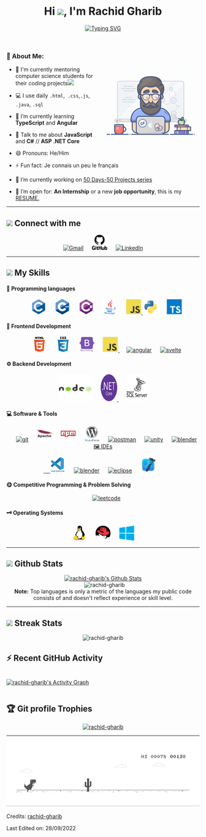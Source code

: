 <h1 align="center">Hi <img src="https://raw.githubusercontent.com/iampavangandhi/iampavangandhi/master/gifs/Hi.gif" width="30px">, I'm Rachid Gharib</h1>

<p align="center">
     <a href="https://git.io/typing-svg"><img src="https://readme-typing-svg.herokuapp.com?font=Zen+Old+Mincho&duration=6005&pause=1000&color=38C2FF&center=true&vCenter=true&width=635&lines=A+passionate+software+developer+%F0%9F%A4%93;I+enjoy+creating+intuitive+and+user+friendly+applications+and+webpages." alt="Typing SVG" /></a>

</p>

<br>

### 👀 About Me:

<img align="right" style="width:16rem; height:auto" src="https://raw.githubusercontent.com/Elanza-48/Elanza-48/41a4790484e268102dfdab2b7c59d440d3ffafab/resources/img/geek.gif"/>

- 🏦 I'm currently mentoring computer science students for their coding projects<img src="https://media.giphy.com/media/WUlplcMpOCEmTGBtBW/giphy.gif" width="30">
- 💻  I use daily ```.html```,``` .css```,```.js```,``` .java```, ```.sql```
- 🌱 I’m currently learning **TypeScript** and **Angular**
- 💬 Talk to me about **JavaScript** and **C#** // **ASP .NET Core**
- 😄 Pronouns: He/Him
- ⚡ Fun fact: Je connais un peu le français

- 🔭 I’m currently working on [50 Days-50 Projects series](https://github.com/Rachid-Gharib/50_projects_)
- 🤔 I’m open for: <b>An Internship</b> or a new <b>job opportunity</b>, this is my <a href="https://drive.google.com/file/d/1kaYgTmbH8gDFiDAJzGf6gRjgxYlk4-G1/view?usp=sharing" target="_blank"> RESUME.</a>
</pre>

---

## <img style="margin: 0px; padding: 0px; width: 56px" src='https://raw.githubusercontent.com/ShahriarShafin/ShahriarShafin/main/Assets/handshake.gif'> Connect with me
<p align="center">
	<a href="mailto:rachid.gharib.el@gmail.com" target="blank"><img img src="https://upload.wikimedia.org/wikipedia/commons/7/7e/Gmail_icon_(2020).svg" alt="Gmail" width="40" height="40"/></a>
     &emsp;
	<a href="https://github.com/rachid-gharib" target="blank"><img src="https://raw.githubusercontent.com/devicons/devicon/master/icons/github/github-original-wordmark.svg" alt="GitHub" width="40" height="40"/></a>
     &emsp;
	<a href="https://www.linkedin.com/in/rachid-gharib" target="blank"><img src="https://upload.wikimedia.org/wikipedia/commons/0/01/LinkedIn_Logo.svg" alt="LinkedIn" width="80" height="40"/></a>
</p>

---
## <img src = "https://media2.giphy.com/media/QssGEmpkyEOhBCb7e1/giphy.gif?cid=ecf05e47a0n3gi1bfqntqmob8g9aid1oyj2wr3ds3mg700bl&rid=giphy.gif" width = 32px> My Skills



#### 🧬 Programming languages

<p align="center">
     &emsp;
     <a href="https://www.cprogramming.com/" target="_blank" rel="noreferrer"> <img src="https://raw.githubusercontent.com/devicons/devicon/master/icons/c/c-original.svg" alt="c" width="40" height="40"/></a>
     &emsp;
     <a href="https://www.w3schools.com/cpp/" target="_blank" rel="noreferrer"> <img src="https://raw.githubusercontent.com/devicons/devicon/master/icons/cplusplus/cplusplus-original.svg" alt="cplusplus" width="40" height="40"/></a>
     &emsp;
     <a href="https://www.w3schools.com/cs/" target="_blank" rel="noreferrer"> <img src="https://raw.githubusercontent.com/devicons/devicon/master/icons/csharp/csharp-original.svg" alt="csharp" width="40" height="40"/></a>
     &emsp;
     <a href="https://www.java.com" target="_blank" rel="noreferrer"> <img src="https://raw.githubusercontent.com/devicons/devicon/master/icons/java/java-original.svg" alt="java" width="40" height="40"/></a>
     &emsp;
     <a href="https://developer.mozilla.org/en-US/docs/Web/JavaScript" target="_blank" rel="noreferrer"> <img src="https://raw.githubusercontent.com/devicons/devicon/master/icons/javascript/javascript-original.svg" alt="javascript" width="40" height="40"/> </a>
     <a href="https://www.python.org" target="_blank" rel="noreferrer"> <img src="https://raw.githubusercontent.com/devicons/devicon/master/icons/python/python-original.svg" alt="python" width="40" height="40"/></a>
     &emsp;
     <a href="https://www.typescriptlang.org/" target="_blank" rel="noreferrer"> <img src="https://raw.githubusercontent.com/devicons/devicon/master/icons/typescript/typescript-original.svg" alt="typescript" width="40" height="40"/> </a>
</p>

#### 🚪 Frontend Development

<p align="center">
     &emsp;
     <a href="https://www.w3.org/html/" target="_blank" rel="noreferrer"> <img src="https://raw.githubusercontent.com/devicons/devicon/master/icons/html5/html5-original-wordmark.svg" alt="html5" width="40" height="40"/></a>
     &emsp;
      <a href="https://www.w3schools.com/css/" target="_blank" rel="noreferrer"> <img src="https://raw.githubusercontent.com/devicons/devicon/master/icons/css3/css3-original-wordmark.svg" alt="css3" width="40" height="40"/></a>
     &emsp;
      <a href="https://getbootstrap.com" target="_blank" rel="noreferrer"> <img src="https://raw.githubusercontent.com/devicons/devicon/master/icons/bootstrap/bootstrap-plain-wordmark.svg" alt="bootstrap" width="40" height="40"/></a>
     &emsp;
     <a href="https://developer.mozilla.org/en-US/docs/Web/JavaScript" target="_blank" rel="noreferrer"> <img src="https://raw.githubusercontent.com/devicons/devicon/master/icons/javascript/javascript-original.svg" alt="javascript" width="40" height="40"/> </a>
     &emsp;
     <a href="https://angular.io" target="_blank" rel="noreferrer"> <img src="https://angular.io/assets/images/logos/angular/angular.svg" alt="angular" width="40" height="40"/></a>
     &emsp;
     <a href="https://svelte.dev" target="_blank" rel="noreferrer"> <img src="https://upload.wikimedia.org/wikipedia/commons/1/1b/Svelte_Logo.svg" alt="svelte" width="40" height="40"/> </a>
</p>

#### ⚙ Backend Development

<p align="center">
     <a href="https://nodejs.org" target="_blank" rel="noreferrer"> <img src="https://raw.githubusercontent.com/devicons/devicon/master/icons/nodejs/nodejs-original-wordmark.svg" alt="nodejs" width="90" height="70"/></a>
     &emsp;
     <a href="https://www.tutorialsteacher.com/core/aspnet-core-introduction" target="_blank" rel="noreferrer"> <img src="https://raw.githubusercontent.com/devicons/devicon/master/icons/dotnetcore/dotnetcore-original.svg" alt="dotnetcore" width="43" height="70"/> </a>
     &emsp;
     <a href="https://www.tutorialspoint.com/ms_sql_server/index.htm" target="_blank" rel="noreferrer"> <img src="https://raw.githubusercontent.com/devicons/devicon/master/icons/microsoftsqlserver/microsoftsqlserver-plain-wordmark.svg" alt="microsoftsqlserver" width="60" height="70"/></a>
</p>

#### 💻 Software & Tools

<p align="center">
     &emsp;
    <a href="https://git-scm.com/" target="_blank" rel="noreferrer"> <img src="https://www.vectorlogo.zone/logos/git-scm/git-scm-icon.svg" alt="git" width="40" height="40"/></a>
    &emsp;
     <a href="https://apache.org" target="_blank" rel="noreferrer"> <img src="https://raw.githubusercontent.com/devicons/devicon/master/icons/apache/apache-original-wordmark.svg" alt="apche" width="40" height="40"/></a>
    &emsp;
    <a href="https://www.npmjs.com" target="_blank" rel="noreferrer"> <img src="https://raw.githubusercontent.com/devicons/devicon/master/icons/npm/npm-original-wordmark.svg" alt="npm" width="40" height="40"/></a>
    &emsp;
    <a href="https://www.linux.org/" target="_blank" rel="noreferrer"> <img src="https://raw.githubusercontent.com/devicons/devicon/master/icons/wordpress/wordpress-original.svg" alt="linux" width="40" height="40"/></a>
    &emsp;
    <a href="https://postman.com" target="_blank" rel="noreferrer"> <img src="https://www.vectorlogo.zone/logos/getpostman/getpostman-icon.svg" alt="postman" width="40" height="40"/></a>
    &emsp;
    <a href="https://unity.com/" target="_blank" rel="noreferrer"> <img src="https://www.vectorlogo.zone/logos/unity3d/unity3d-icon.svg" alt="unity" width="40" height="40"/></a>
    &emsp;
    <a href="https://www.blender.org/" target="_blank" rel="noreferrer"> <img src="https://download.blender.org/branding/community/blender_community_badge_white.svg" alt="blender" width="50" height="48/></a>
    &emsp;
</p>

#### 🖼 IDEs

<p align="center">
  &emsp;
    <a href="https://code.visualstudio.com/" target="_blank" rel="noreferrer"> <img src="https://raw.githubusercontent.com/devicons/devicon/master/icons/vscode/vscode-original-wordmark.svg" alt="apache" width="40" height="40"/></a>
     &emsp;
     <a href="https://visualstudio.microsoft.com" target="_blank" rel="noreferrer"> <img src="https://upload.wikimedia.org/wikipedia/commons/5/59/Visual_Studio_Icon_2019.svg" alt="blender" width="37" height="39"/></a>
     &emsp;
    <a href="https://www.eclipse.org" target="_blank" rel="noreferrer"> <img src="https://upload.wikimedia.org/wikipedia/commons/c/cf/Eclipse-SVG.svg" alt="eclipse" width="40" height="40"/></a>
    &emsp;
    <a href="https://developer.apple.com/xcode/" target="_blank" rel="noreferrer"> <img src="https://raw.githubusercontent.com/devicons/devicon/master/icons/xcode/xcode-original.svg" alt="xcode" width="40" height="40"/></a>
    &emsp;
</p>

#### 😋 Competitive Programming & Problem Solving

<p align="center">
     &emsp;
     <a href="https://leetcode.com/Rachid_Gh/"><img src="https://upload.wikimedia.org/wikipedia/commons/0/0a/LeetCode_Logo_black_with_text.svg" alt="leetcode" width="140" height="50"/></a>
</p>

#### 🗝 Operating Systems

<p align="center">
     &emsp;
     <a href="https://www.linux.org" target="_blank" rel="noreferrer"> <img src="https://raw.githubusercontent.com/devicons/devicon/master/icons/linux/linux-original.svg" alt="linux" width="40" height="40"/></a>
     &emsp;
     <a href="https://www.redhat.com" target="_blank" rel="noreferrer"> <img src="https://raw.githubusercontent.com/devicons/devicon/master/icons/redhat/redhat-original.svg" alt="linux" width="40" height="40"/></a>
     &emsp;
     <a href="https://www.microsoft.com › en-us › windows" target="_blank" rel="noreferrer"> <img src="https://raw.githubusercontent.com/devicons/devicon/master/icons/windows8/windows8-original.svg" alt="linux" width="40" height="40"/></a>
     &emsp;
</p>

---


## <img src = "https://i.pinimg.com/originals/65/c4/f4/65c4f452571be1261e9c623f7da488ac.gif" width = 35px> Github Stats

<p align="center">
     <a href="https://github.com/rachid-gharib/github-readme-stats"><img alt="rachid-gharib's Github Stats" src="https://github-readme-stats.vercel.app/api?username=rachid-gharib&show_icons=true&count_private=true&theme=algolia" height="192px"/></a>
     <br/>
     &nbsp;
     <img src="https://github-readme-stats.vercel.app/api/top-langs?username=rachid-gharib&langs_count=10&show_icons=true&locale=en&layout=compact&theme=algolia" alt="rachid-gharib" height="192px"/>
     <br/>
     <b>Note:</b> Top languages is only a metric of the languages my public code consists of and doesn't reflect experience or skill level.
</p>

---

## <img src="https://media.giphy.com/media/iY8CRBdQXODJSCERIr/giphy.gif" width="30px"> Streak Stats

<p align="center"><img src="https://github-readme-streak-stats.herokuapp.com/?user=rachid-gharib&theme=algolia" alt="rachid-gharib" /></p>


## ⚡ Recent GitHub Activity

  <br/>
   <a href="https://github.com/rachid-gharib"><img alt="rachid-gharib's Activity Graph" src="https://activity-graph.herokuapp.com/graph?username=rachid-gharib&custom_title=Rachid-Gharib's%20Contribution%20Graph&theme=react-dark" /></a>
  <br/>

<br/>

## :trophy: Git profile Trophies

<p align="center"> <a href="https://github.com/ryo-ma/github-profile-trophy"><img src="https://github-profile-trophy.vercel.app/?username=rachid-gharib&layout=center&theme=algolia" alt="rachid-gharib" /></a> </p>

---

<p align="center">
     <a href="(https://raw.githubusercontent.com/arjunMee/arjunMee/master/dino.gif?token=AQWYXGQBQLHFPDHPO7E2UOLAUYRTI"><img src="https://raw.githubusercontent.com/arjunMee/arjunMee/master/dino.gif?token=AQWYXGQBQLHFPDHPO7E2UOLAUYRTI"/></a>
</p>

Credits: [rachid-gharib](https://github.com/rachid-gharib)

Last Edited on: 28/09/2022
